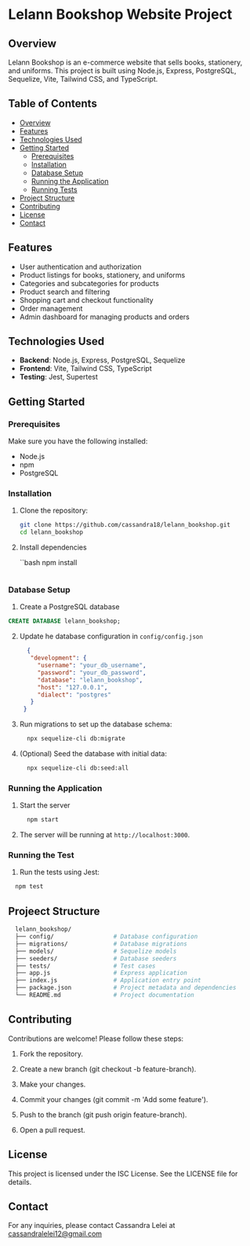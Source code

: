 # Lelann Bookshop Website Project

## Overview

Lelann Bookshop is an e-commerce website that sells books, stationery, and uniforms. This project is built using Node.js, Express, PostgreSQL, Sequelize, Vite, Tailwind CSS, and TypeScript.

## Table of Contents

- [Overview](#overview)
- [Features](#features)
- [Technologies Used](#technologies-used)
- [Getting Started](#getting-started)
  - [Prerequisites](#prerequisites)
  - [Installation](#installation)
  - [Database Setup](#database-setup)
  - [Running the Application](#running-the-application)
  - [Running Tests](#running-tests)
- [Project Structure](#project-structure)
- [Contributing](#contributing)
- [License](#license)
- [Contact](#contact)

## Features

- User authentication and authorization
- Product listings for books, stationery, and uniforms
- Categories and subcategories for products
- Product search and filtering
- Shopping cart and checkout functionality
- Order management
- Admin dashboard for managing products and orders

## Technologies Used

- **Backend**: Node.js, Express, PostgreSQL, Sequelize
- **Frontend**: Vite, Tailwind CSS, TypeScript
- **Testing**: Jest, Supertest

## Getting Started

### Prerequisites

Make sure you have the following installed:

- Node.js
- npm
- PostgreSQL

### Installation

1. Clone the repository:

   ```bash
   git clone https://github.com/cassandra18/lelann_bookshop.git
   cd lelann_bookshop
   ```

2. Install dependencies

   ``bash
     npm install
   ```

### Database Setup

1. Create a PostgreSQL database

  ```sql
  CREATE DATABASE lelann_bookshop;
  ```

2. Update he database configuration in `config/config.json`

   ```json
     {
      "development": {
        "username": "your_db_username",
        "password": "your_db_password",
        "database": "lelann_bookshop",
        "host": "127.0.0.1",
        "dialect": "postgres"
      }
    }
   ```

3. Run migrations to set up the database schema:

     ```bash
       npx sequelize-cli db:migrate
     ```

4. (Optional) Seed the database with initial data:

     ```bash
       npx sequelize-cli db:seed:all
     ```

### Running the Application

1. Start the server

     ```bash
       npm start
     ```

2. The server will be running at ```http://localhost:3000```.

### Running the Test

1. Run the tests using Jest:

  ```bash
    npm test
  ```

## Projeect Structure

```bash
  lelann_bookshop/
  ├── config/                 # Database configuration
  ├── migrations/             # Database migrations
  ├── models/                 # Sequelize models
  ├── seeders/                # Database seeders
  ├── tests/                  # Test cases
  ├── app.js                  # Express application
  ├── index.js                # Application entry point
  ├── package.json            # Project metadata and dependencies
  └── README.md               # Project documentation
```

## Contributing

Contributions are welcome! Please follow these steps:

1. Fork the repository.

2. Create a new branch (git checkout -b feature-branch).

3. Make your changes.

4. Commit your changes (git commit -m 'Add some feature').

5. Push to the branch (git push origin feature-branch).

6. Open a pull request.

## License

This project is licensed under the ISC License. See the LICENSE file for details.

## Contact

For any inquiries, please contact Cassandra Lelei at cassandralelei12@gmail.com
